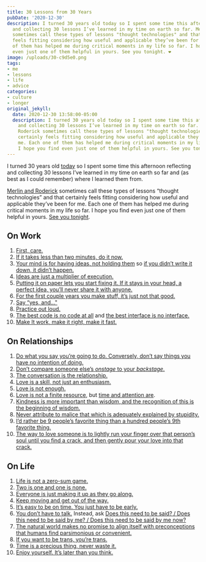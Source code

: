 ```yaml
---
title: 30 Lessons from 30 Years
pubDate: '2020-12-30'
description: I turned 30 years old today so I spent some time this afternoon reflecting
  and collecting 30 lessons I’ve learned in my time on earth so far. Merlin and Roderick
  sometimes call these types of lessons "thought technologies" and that certainly
  feels fitting considering how useful and applicable they’ve been for me. Each one
  of them has helped me during critical moments in my life so far. I hope you find
  even just one of them helpful in yours. See you tonight. ❤️
image: /uploads/30-c9d5e0.png
tags:
- me
- lessons
- life
- advice
categories:
- culture
- longer
original_jekyll:
  date: 2020-12-30 13:58:00-05:00
  description: I turned 30 years old today so I spent some time this afternoon reflecting
    and collecting 30 lessons I’ve learned in my time on earth so far. Merlin and
    Roderick sometimes call these types of lessons "thought technologies" and that
    certainly feels fitting considering how useful and applicable they’ve been for
    me. Each one of them has helped me during critical moments in my life so far.
    I hope you find even just one of them helpful in yours. See you tonight. ❤️
---
```


I turned 30 years old [today](https://twitter.com/mb/status/1344146214296678400) so I spent some time this afternoon reflecting and collecting 30 lessons I’ve learned in my time on earth so far and (as best as I could remember) where I learned them from. 

[Merlin and Roderick](http://www.merlinmann.com/roderick/) sometimes call these types of lessons “thought technologies” and that certainly feels fitting considering how useful and applicable they’ve been for me. Each one of them has helped me during critical moments in my life so far. I hope you find even just one of them helpful in yours. [See you tonight](https://matthewbischoff.com/30th-birthday/).

## On Work

 1. [First, care.](http://www.43folders.com/2010/02/05/first-care)
 2. [If it takes less than two minutes, do it now.](https://bookshop.org/books/getting-things-done-the-art-of-stress-free-productivity-ab00c26e-b599-4650-97de-d3d54a788ef6/9780143126560)
 3. [Your mind is for having ideas, not holding them](https://www.goodreads.com/quotes/348103-your-mind-is-for-having-ideas-not-holding-them) so [if you didn’t write it down, it didn’t happen.](https://designbygravity.wordpress.com/2010/02/22/methods-of-work-it-didnt-happen-if-you-didnt-record-it/)
 4. [Ideas are just a multiplier of execution.](https://sive.rs/multiply)
 5. [Putting it on paper lets you start fixing it. If it stays in your head, a perfect idea, you’ll never share it with anyone.](http://www.pixartouchbook.com/blog/2011/5/15/pixar-story-rules-one-version.html)
 6. [For the first couple years you make stuff, it’s just not that good.](https://vimeo.com/24715531)
 7. [Say “yes, and…"](https://en.wikipedia.org/wiki/Yes,_and...)
 8. [Practice out loud.](https://randsinrepose.com/archives/out-loud/)
 9. [The best code is no code at all](https://blog.codinghorror.com/the-best-code-is-no-code-at-all/) and [the best interface is no interface.](http://www.nointerface.com/)
10. [Make It work, make it right, make it fast.](https://proxy.c2.com/cgi/fullSearch?search=MakeItWorkMakeItRightMakeItFast)

## On Relationships

 1. [Do what you say you’re going to do. Conversely, don’t say things you have no intention of doing.](https://www.kungfugrippe.com/post/232143746/incomplete-education?is_liked_post=1)
 2. [Don’t compare someone else’s ](https://5by5.tv/b2w/299)*[onstage](https://5by5.tv/b2w/299)*[ to your ](https://5by5.tv/b2w/299)*[backstage](https://5by5.tv/b2w/299)*[.](https://5by5.tv/b2w/299)
 3. [The conversation is the relationship.](https://paper.dropbox.com/doc/Codex-Vitae--BCREXim2BBy81yeWqz\~LLSpGAg-rRJ8akyi4ky4Sdc8CQscV)
 4. [Love is a skill, not just an enthusiasm.](https://bookshop.org/books/the-course-of-love-9781501134258/9781501134258)
 5. [Love is not enough.](https://markmanson.net/love)
 6. [Love is not a finite resource](https://www.goodreads.com/work/quotes/62964486), but [time and attention are](http://www.43folders.com/2010/04/27/impro-talk).
 7. [Kindness is more important than wisdom, and the recognition of this is the beginning of wisdom.](https://www.goodreads.com/quotes/37511-kindness-is-more-important-than-wisdom-and-the-recognition-of)
 8. [Never attribute to malice that which is adequately explained by stupidity.](https://en.wikipedia.org/wiki/Hanlon%27s_razor)
 9. [I’d rather be 9 people’s favorite thing than a hundred people’s 9th favorite thing.](http://www.titleofshow.com/)
10. [The way to love someone is to lightly run your finger over that person’s soul until you find a crack, and then gently pour your love into that crack.](https://www.goodreads.com/quotes/752892-the-way-to-love-someone-is-to-lightly-run-your)

## On Life

 1. [Life is not a zero-sum game.](https://en.wikipedia.org/wiki/Zero-sum_thinking)
 2. [Two is one and one is none.](https://www.youtube.com/watch?v=lXjrDcDNPws)
 3. [Everyone is just making it up as they go along.](https://frankchimero.com/blog/2010/advice/)
 4. [Keep moving and get out of the way.](http://www.merlinmann.com/roderick/ep-01-keep-moving-and-get-out-of-the-way.html)
 5. [It’s easy to be on time. You just have to be early.](https://twitter.com/birbigs/status/1287899064932151296)
 6. [You don’t have to talk.](https://theoutline.com/post/2506/you-dont-have-to-talk) Instead, ask [Does this need to be said? / Does this need to be said by me? / Does this need to be said by me now?](https://www.inc.com/justin-bariso/the-3-second-trick-from-craig-ferguson-that-will-help-you-manage-your-emotions.html)
 7. [The natural world makes no promise to align itself with preconceptions that humans find parsimonious or convenient.](https://www.goodreads.com/quotes/985677-but-dividing-the-mind-into-biological-and-psychological-is-as)
 8. [If you want to be trans, you’re trans.](https://podcasts.apple.com/us/podcast/tuck-woodstock-gender-a-definitive-guide/id1151561226?i=1000499016571)
 9. [Time is a precious thing, never waste it.](https://letterboxd.com/film/willy-wonka-the-chocolate-factory/)
10. [Enjoy yourself. It’s later than you think.](https://www.youtube.com/watch?v=nFxjnUPRwx4)